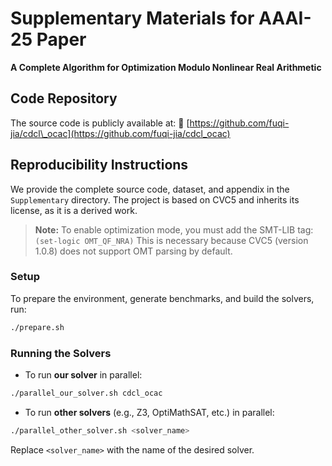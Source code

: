 # Supplementary Materials for AAAI-25 Paper

**A Complete Algorithm for Optimization Modulo Nonlinear Real Arithmetic**

## Code Repository

The source code is publicly available at:
🔗 [https://github.com/fuqi-jia/cdcl\_ocac](https://github.com/fuqi-jia/cdcl_ocac)

## Reproducibility Instructions

We provide the complete source code, dataset, and appendix in the `Supplementary` directory. The project is based on CVC5 and inherits its license, as it is a derived work.

> **Note:** To enable optimization mode, you must add the SMT-LIB tag:
> `(set-logic OMT_QF_NRA)`
> This is necessary because CVC5 (version 1.0.8) does not support OMT parsing by default.

### Setup

To prepare the environment, generate benchmarks, and build the solvers, run:

```bash
./prepare.sh
```

### Running the Solvers

* To run **our solver** in parallel:

```bash
./parallel_our_solver.sh cdcl_ocac
```

* To run **other solvers** (e.g., Z3, OptiMathSAT, etc.) in parallel:

```bash
./parallel_other_solver.sh <solver_name>
```

Replace `<solver_name>` with the name of the desired solver.
